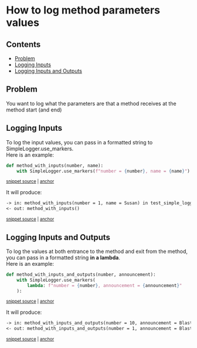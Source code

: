 # How to log method parameters values

<!-- toc -->
## Contents

  * [Problem](#problem)
  * [Logging Inputs](#logging-inputs)
  * [Logging Inputs and Outputs](#logging-inputs-and-outputs)<!-- endToc -->

## Problem

You want to log what the parameters are that a method receives at the method start (and end)

## Logging Inputs
To log the input values, you can pass in a formatted string to SimpleLogger.use_markers.  
Here is an example:

<!-- snippet: method_with_inputs -->
<a id='snippet-method_with_inputs'></a>
```py
def method_with_inputs(number, name):
    with SimpleLogger.use_markers(f"number = {number}, name = {name}"):
```
<sup><a href='/tests/test_simple_logger.py#L168-L171' title='Snippet source file'>snippet source</a> | <a href='#snippet-method_with_inputs' title='Start of snippet'>anchor</a></sup>
<!-- endSnippet -->

It will produce:  

<!-- snippet: test_simple_logger.test_markers_with_signature.approved.txt -->
<a id='snippet-test_simple_logger.test_markers_with_signature.approved.txt'></a>
```txt
-> in: method_with_inputs(number = 1, name = Susan) in test_simple_logger
<- out: method_with_inputs()
```
<sup><a href='/tests/approved_files/test_simple_logger.test_markers_with_signature.approved.txt#L1-L2' title='Snippet source file'>snippet source</a> | <a href='#snippet-test_simple_logger.test_markers_with_signature.approved.txt' title='Start of snippet'>anchor</a></sup>
<!-- endSnippet -->

## Logging Inputs and Outputs
To log the values at both entrance to the method and exit from the method, you can pass in a formatted string **in a lambda**.  
Here is an example:

<!-- snippet: method_with_inputs_and_outputs -->
<a id='snippet-method_with_inputs_and_outputs'></a>
```py
def method_with_inputs_and_outputs(number, announcement):
    with SimpleLogger.use_markers(
        lambda: f"number = {number}, announcement = {announcement}"
    ):
```
<sup><a href='/tests/test_simple_logger.py#L181-L186' title='Snippet source file'>snippet source</a> | <a href='#snippet-method_with_inputs_and_outputs' title='Start of snippet'>anchor</a></sup>
<!-- endSnippet -->

It will produce:  

<!-- snippet: test_simple_logger.test_markers_with_signature_in_and_out.approved.txt -->
<a id='snippet-test_simple_logger.test_markers_with_signature_in_and_out.approved.txt'></a>
```txt
-> in: method_with_inputs_and_outputs(number = 10, announcement = Blast off) in test_simple_logger
<- out: method_with_inputs_and_outputs(number = 1, announcement = Blast off)
```
<sup><a href='/tests/approved_files/test_simple_logger.test_markers_with_signature_in_and_out.approved.txt#L1-L2' title='Snippet source file'>snippet source</a> | <a href='#snippet-test_simple_logger.test_markers_with_signature_in_and_out.approved.txt' title='Start of snippet'>anchor</a></sup>
<!-- endSnippet -->
